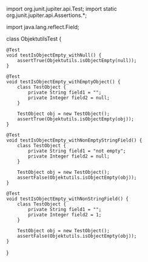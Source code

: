 import org.junit.jupiter.api.Test;
import static org.junit.jupiter.api.Assertions.*;

import java.lang.reflect.Field;

class ObjektutilsTest {

    @Test
    void testIsObjectEmpty_withNull() {
        assertTrue(Objektutils.isObjectEmpty(null));
    }

    @Test
    void testIsObjectEmpty_withEmptyObject() {
        class TestObject {
            private String field1 = "";
            private Integer field2 = null;
        }

        TestObject obj = new TestObject();
        assertTrue(Objektutils.isObjectEmpty(obj));
    }

    @Test
    void testIsObjectEmpty_withNonEmptyStringField() {
        class TestObject {
            private String field1 = "not empty";
            private Integer field2 = null;
        }

        TestObject obj = new TestObject();
        assertFalse(Objektutils.isObjectEmpty(obj));
    }

    @Test
    void testIsObjectEmpty_withNonStringField() {
        class TestObject {
            private String field1 = "";
            private Integer field2 = 1;
        }

        TestObject obj = new TestObject();
        assertFalse(Objektutils.isObjectEmpty(obj));
    }
}
